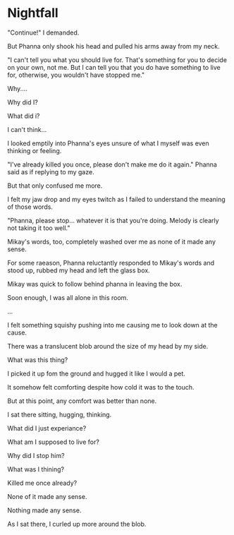 # Nightfall

"Continue!" I demanded.

But Phanna only shook his head and pulled his arms away from my neck.

"I can't tell you what you should live for. That's something for you to decide on your own, not me. But I can tell you that you do have something to live for, otherwise, you wouldn't have stopped me." 

Why....

Why did I?

What did i?

I can't think...

I looked emptily into Phanna's eyes unsure of what I myself was even thinking or feeling.

"I've already killed you once, please don't make me do it again." Phanna said as if replying to my gaze.

But that only confused me more.

I felt my jaw drop and my eyes twitch as I failed to understand the meaning of those words.

"Phanna, please stop... whatever it is that you're doing. Melody is clearly not taking it too well."

Mikay's words, too, completely washed over me as none of it made any sense.

For some raeason, Phanna reluctantly responded to Mikay's words and stood up, rubbed my head and left the glass box.

Mikay was quick to follow behind phanna in leaving the box.

Soon enough, I was all alone in this room. 

...

I felt something squishy pushing into me causing me to look down at the cause.

There was a translucent blob around the size of my head by my side. 

What was this thing?

I picked it up fom the ground and hugged it like I would a pet.

It somehow felt comforting despite how cold it was to the touch.

But at this point, any comfort was better than none.

I sat there sitting, hugging, thinking.

What did I just experiance?

What am I supposed to live for?

Why did I stop him?

What was I thining?

Killed me once already?

None of it made any sense. 

Nothing made any sense.

As I sat there, I curled up more around the blob. 

